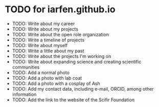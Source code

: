 # TODO for iarfen.github.io
- TODO: Write about my career
- TODO: Write about my projects
- TODO: Write about the open role organization
- TODO: Write a timeline of projects
- TODO: Write about myself
- TODO: Write a little about my past
- TODO: Write about the projects I'm working on
- TODO: Write about expanding science and creating scientific communities
- TODO: Add a normal photo
- TODO: Add a photo with lab coat
- TODO: Add a photo with a cosplay of Ash
- TODO: Add my contact data, including e-mail, ORCID, among other information
- TODO: Add the link to the website of the Scifir Foundation
